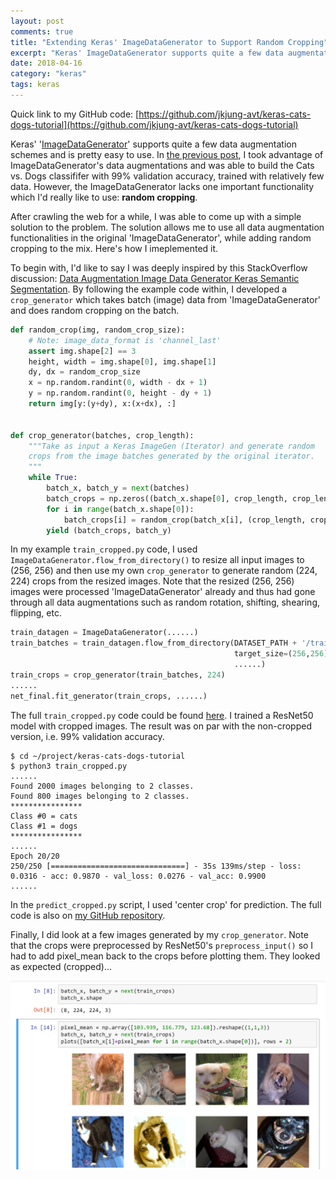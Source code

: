 ```yaml
---
layout: post
comments: true
title: "Extending Keras' ImageDataGenerator to Support Random Cropping"
excerpt: "Keras' ImageDataGenerator supports quite a few data augmentation schemes and is pretty easy to use. However it lacks one important functionality, random cropping. In this post I share how I implemented this missing piece."
date: 2018-04-16
category: "keras"
tags: keras
---
```


Quick link to my GitHub code: [https://github.com/jkjung-avt/keras-cats-dogs-tutorial](https://github.com/jkjung-avt/keras-cats-dogs-tutorial)

Keras' '[ImageDataGenerator](https://keras.io/preprocessing/image/)' supports quite a few data augmentation schemes and is pretty easy to use. In [the previous post](https://jkjung-avt.github.io/keras-tutorial/), I took advantage of ImageDataGenerator's data augmentations and was able to build the Cats vs. Dogs classififer with 99% validation accuracy, trained with relatively few data. However, the ImageDataGenerator lacks one important functionality which I'd really like to use: **random cropping**. 

After crawling the web for a while, I was able to come up with a simple solution to the problem. The solution allows me to use all data augmentation functionalities in the original 'ImageDataGenerator', while adding random cropping to the mix. Here's how I imeplemented it.

To begin with, I'd like to say I was deeply inspired by this StackOverflow discussion: [Data Augmentation Image Data Generator Keras Semantic Segmentation](https://stackoverflow.com/questions/38155836/data-augmentation-image-data-generator-keras-semantic-segmentation). By following the example code within, I developed a `crop_generator` which takes batch (image) data from 'ImageDataGenerator' and does random cropping on the batch.

```python
def random_crop(img, random_crop_size):
    # Note: image_data_format is 'channel_last'
    assert img.shape[2] == 3
    height, width = img.shape[0], img.shape[1]
    dy, dx = random_crop_size
    x = np.random.randint(0, width - dx + 1)
    y = np.random.randint(0, height - dy + 1)
    return img[y:(y+dy), x:(x+dx), :]


def crop_generator(batches, crop_length):
    """Take as input a Keras ImageGen (Iterator) and generate random
    crops from the image batches generated by the original iterator.
    """
    while True:
        batch_x, batch_y = next(batches)
        batch_crops = np.zeros((batch_x.shape[0], crop_length, crop_length, 3))
        for i in range(batch_x.shape[0]):
            batch_crops[i] = random_crop(batch_x[i], (crop_length, crop_length))
        yield (batch_crops, batch_y)
```

In my example `train_cropped.py` code, I used `ImageDataGenerator.flow_from_directory()` to resize all input images to (256, 256) and then use my own `crop_generator` to generate random (224, 224) crops from the resized images. Note that the resized (256, 256) images were processed 'ImageDataGenerator' already and thus had gone through all data augmentations such as random rotation, shifting, shearing, flipping, etc.

```python
train_datagen = ImageDataGenerator(......)
train_batches = train_datagen.flow_from_directory(DATASET_PATH + '/train',
                                                  target_size=(256,256),
                                                  ......)
train_crops = crop_generator(train_batches, 224)
......
net_final.fit_generator(train_crops, ......)
```

The full `train_cropped.py` code could be found [here](https://github.com/jkjung-avt/keras-cats-dogs-tutorial/blob/master/train_cropped.py). I trained a ResNet50 model with cropped images. The result was on par with the non-cropped version, i.e. 99% validation accuracy.

```shell
$ cd ~/project/keras-cats-dogs-tutorial
$ python3 train_cropped.py
......
Found 2000 images belonging to 2 classes.
Found 800 images belonging to 2 classes.
****************
Class #0 = cats
Class #1 = dogs
****************
......
Epoch 20/20
250/250 [==============================] - 35s 139ms/step - loss: 0.0316 - acc: 0.9870 - val_loss: 0.0276 - val_acc: 0.9900
......
```

In the `predict_cropped.py` script, I used 'center crop' for prediction. The full code is also on [my GitHub repository](https://github.com/jkjung-avt/keras-cats-dogs-tutorial).

Finally, I did look at a few images generated by my `crop_generator`. Note that the crops were preprocessed by ResNet50's `preprocess_input()` so I had to add pixel_mean back to the crops before plotting them. They looked as expected (cropped)...

![image patches generated by crop_generator](/assets/2018-04-16-keras-image-cropping/crop_generator.png)
